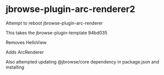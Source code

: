 # jbrowse-plugin-arc-renderer2

Attempt to reboot jbrowse-plugin-arc-renderer

This takes the jbrowse-plugin-template 94bd035

Removes HelloView

Adds ArcRenderer

Also attempted updating @jbrowse/core dependency in package.json and installing
